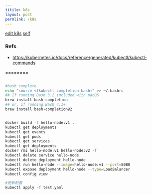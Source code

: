 ```yaml
---
titile: k8s
layout: post
permlink: /k8s
---
```


[edit k8s](https://github.com/haiy/haiy.github.io/edit/master/k8s.md)
[self](https://haihome.top/k8s)

### Refs
* https://kubernetes.io/docs/reference/generated/kubectl/kubectl-commands


========


```bash

#bash complete
echo "source <(kubectl completion bash)" >> ~/.bashrc
## If running Bash 3.2 included with macOS
brew install bash-completion
## or, if running Bash 4.1+
brew install bash-completion@2


docker build -t hello-node:v1 .
kubectl get deployments
kubectl get events
kubectl get pods
kubectl get services
kubectl get deployments
docker rmi hello-node:v1 hello-node:v2 -f
kubectl delete service hello-node
kubectl delete deployment hello-node
kubectl run hello-node --image=hello-node:v1 --port=8080
kubectl expose deployment hello-node --type=LoadBalancer
kubectl config view

#更新配置
kubectl apply -f test.yaml
```
